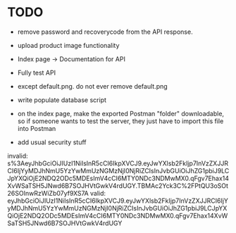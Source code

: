 # TODO

- remove password and recoverycode from the API response.
- upload product image functionality

- Index page -> Documentation for API
- Fully test API
- except default.png. do not ever remove default.png
- write populate database script
- on the index page, make the exported Postman "folder" downloadable, so if someone wants to test the server, they just have to import this file into Postman
- add usual security stuff


invalid:
s%3AeyJhbGciOiJIUzI1NiIsInR5cCI6IkpXVCJ9.eyJwYXlsb2FkIjp7InVzZXJJRCI6IjYyMDJhNmU5YzYwMmUzNGMzNjI0NjRiZCIsInJvbGUiOiJhZG1pbiJ9LCJpYXQiOjE2NDQ2ODc5MDEsImV4cCI6MTY0NDc3NDMwMX0.qFgv7Ehax14XvWSaTSH5JNwd6B7SOJHVtGwkV4rdUGY.TBMAc2Yck3C%2FPtQU3oSOt26SOInwRzWiZb07yf9XS7A
valid:
eyJhbGciOiJIUzI1NiIsInR5cCI6IkpXVCJ9.eyJwYXlsb2FkIjp7InVzZXJJRCI6IjYyMDJhNmU5YzYwMmUzNGMzNjI0NjRiZCIsInJvbGUiOiJhZG1pbiJ9LCJpYXQiOjE2NDQ2ODc5MDEsImV4cCI6MTY0NDc3NDMwMX0.qFgv7Ehax14XvWSaTSH5JNwd6B7SOJHVtGwkV4rdUGY